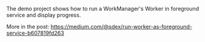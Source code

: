 The demo project shows how to run a WorkManager's Worker in foreground service and display progress.

More in the post:
https://medium.com/@sdex/run-worker-as-foreground-service-b607819fd263
